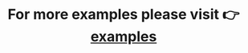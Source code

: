 <h1 align="center">
For more examples please visit 👉 <a href="https://github.com/odroe/parrot/tree/main/examples">examples</a>
</h1>